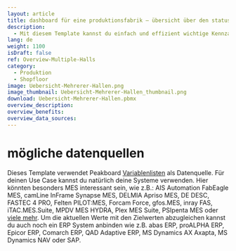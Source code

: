 ```yaml
---
layout: article
title: dashboard für eine produktionsfabrik ― übersicht über den status mehrerer produktionshallen eines standortes
description: 
  - Mit diesem Template kannst du einfach und effizient wichtige Kennzahlen des Produktionsprozesses in mehreren Produktionshallen überwachen. Es beinhaltet Informationen zum Status der einzelnen Linien, sowie KPIs und Metainformationen zu den aktuellen Aufträgen. Mitarbeiter können außerdem den Soll-Ist-Vergleich der einzelnen Produktionslinien in einem anschaulichen Diagramm sehen, was die Motivation und Produktivität erhöhen und dadurch bei der Optimierung der Produktionsprozesse helfen kann. Das Template ist  frei konfigurierbar, lade es also direkt herunter und passe es individuell an die Bedürfnisse deines Fertigungsunternehmens an.
lang: de
weight: 1100
isDraft: false
ref: Overview-Multiple-Halls
category:
  - Produktion
  - Shopfloor
image: Uebersicht-Mehrerer-Hallen.png
image_thumbnail: Uebersicht-Mehrerer-Hallen_thumbnail.png
download: Uebersicht-Mehrerer-Hallen.pbmx
overview_description:
overview_benefits:
overview_data_sources:
---
```


# mögliche datenquellen

Dieses Template verwendet Peakboard [Variablenlisten](https://help.peakboard.com/scripting/de-variables.html) als Datenquelle. Für deinen Use Case kannst du natürlich deine Systeme verwenden. Hier könnten besonders MES interessant sein, wie z.B.: AIS Automation FabEagle MES, camLine InFrame Synapse MES, DELMIA Apriso MES, DE DESC, FASTEC 4 PRO, Felten PILOT:MES, Forcam Force, gfos.MES, inray FAS, iTAC.MES.Suite, MPDV MES HYDRA, Plex MES Suite, PSIpenta MES oder [viele mehr](https://peakboard.com/schnittstellen/). Um die aktuellen Werte mit den Zielwerten abzugleichen kannst du auch noch ein ERP System anbinden wie z.B. abas ERP, proALPHA ERP, Epicor ERP, Comarch ERP, QAD Adaptive ERP, MS Dynamics AX Axapta, MS Dynamics NAV oder SAP.